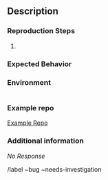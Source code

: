 ﻿## Description

[//]: # (Describe the bug that you encountered)

### Reproduction Steps

1.

### Expected Behavior

[//]: # (Describe the behavior that you expected)

### Environment

[//]: # (Please run `nx report` and paste the results in the code ticks below)

```
```

### Example repo

[//]: # (Please provide a link to a public repo that can reproduce the issue)

[Example Repo]()

### Additional information

[//]: # (Please provide any extra information that might be useful in fixing this)

_No Response_

/label ~bug ~needs-investigation
